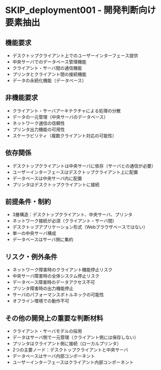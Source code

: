 # SKIP_deployment001 - 開発判断向け要素抽出

## 機能要求
- デスクトップクライアント上でのユーザーインターフェース提供
- 中央サーバでのデータベース管理機能
- クライアント・サーバ間の通信機能
- プリンタとクライアント間の接続機能
- データの永続化機能（データベース）

## 非機能要求
- クライアント・サーバアーキテクチャによる処理の分散
- データの一元管理（中央サーバのデータベース）
- ネットワーク通信の信頼性
- プリンタ出力機能の可用性
- スケーラビリティ（複数クライアント対応の可能性）

## 依存関係
- デスクトップクライアントは中央サーバに依存（サーバとの通信が必要）
- ユーザーインターフェースはデスクトップクライアント上に配置
- データベースは中央サーバ内に配置
- プリンタはデスクトップクライアントに接続

## 前提条件・制約
- 3層構造：デスクトップクライアント、中央サーバ、プリンタ
- ネットワーク接続が必須（クライアント・サーバ間）
- デスクトップアプリケーション形式（Webブラウザベースではない）
- 単一の中央サーバ構成
- データベースはサーバ側に集約

## リスク・例外条件
- ネットワーク障害時のクライアント機能停止リスク
- 中央サーバ障害時の全体システム停止リスク
- データベース障害時のデータアクセス不可
- プリンタ障害時の出力機能停止
- サーバのパフォーマンスボトルネックの可能性
- オフライン環境での動作不可

## その他の開発上の重要な判断材料
- クライアント・サーバモデルの採用
- データはサーバ側で一元管理（クライアント側には保存しない）
- プリンタはクライアント側に接続（ローカルプリンタ）
- 2つの主要ノード：デスクトップクライアントと中央サーバ
- データベースはサーバ内部コンポーネント
- ユーザーインターフェースはクライアント内部コンポーネント
